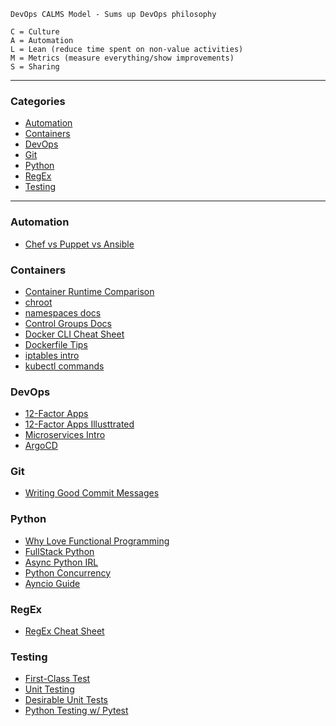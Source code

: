 ```
DevOps CALMS Model - Sums up DevOps philosophy

C = Culture
A = Automation
L = Lean (reduce time spent on non-value activities)
M = Metrics (measure everything/show improvements)
S = Sharing
```

---

### Categories

* [Automation](#automation)
* [Containers](#containers)
* [DevOps](#devops)
* [Git](#git)
* [Python](#python)
* [RegEx](#regex)
* [Testing](#testing)

---
### Automation
* [Chef vs Puppet vs Ansible](https://www.veritis.com/blog/chef-vs-puppet-vs-ansible-comparison-of-devops-management-tools/)

### Containers
* [Container Runtime Comparison](https://www.capitalone.com/tech/cloud/container-runtime/)
* [chroot](https://en.wikipedia.org/wiki/Chroot)
* [namespaces docs](https://man7.org/linux/man-pages/man7/namespaces.7.html)
* [Control Groups Docs](https://docs.kernel.org/admin-guide/cgroup-v1/cgroups.html)
* [Docker CLI Cheat Sheet](https://dockerlabs.collabnix.com/docker/cheatsheet/)
* [Dockerfile Tips](https://github.com/wsargent/docker-cheat-sheet#dockerfile)
* [iptables intro](https://www.howtogeek.com/177621/the-beginners-guide-to-iptables-the-linux-firewall/)
* [kubectl commands](https://kubernetes.io/docs/reference/kubectl/cheatsheet/)

### DevOps
* [12-Factor Apps](https://12factor.net)
* [12-Factor Apps Illusttrated](https://www.redhat.com/architect/12-factor-app)
* [Microservices Intro](https://martinfowler.com/articles/microservices.html)
* [ArgoCD](https://argo-cd.readthedocs.io/en/stable/)

### Git
* [Writing Good Commit Messages](https://cbea.ms/git-commit/)

### Python
* [Why Love Functional Programming](https://towardsdatascience.com/why-developers-are-falling-in-love-with-functional-programming-13514df4048e)
* [FullStack Python](https://www.fullstackpython.com)
* [Async Python IRL](https://guicommits.com/async-python-in-real-life/)
* [Python Concurrency](https://python.hamel.dev/concurrency/)
* [Ayncio Guide](https://superfastpython.com/python-asyncio/)

### RegEx 
* [RegEx Cheat Sheet](https://cheatography.com/davechild/cheat-sheets/regular-expressions/)

### Testing
* [First-Class Test](https://blog.cleancoder.com/uncle-bob/2017/05/05/TestDefinitions.html)
* [Unit Testing](https://martinfowler.com/bliki/UnitTest.html)
* [Desirable Unit Tests](https://tidyfirst.substack.com/p/desirable-unit-tests)
* [Python Testing w/ Pytest](https://pragprog.com/titles/bopytest2/python-testing-with-pytest-second-edition/)